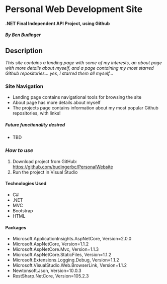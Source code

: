 # Personal Web Development Site

#### .NET Final Independent API Project, using Github

##### By Ben Budinger

## Description

_This site contains a landing page with some of my interests, an about page with more details about myself, and a page containing my most starred Github repositories... yes, I starred them all myself..._

### Site Navigation
- Landing page contains navigational tools for browsing the site
- About page has more details about myself
- The projects page contains information about my most popular Github repositories, with links!

##### Future functionality desired

- TBD

### _How to use_ ###

1. Download project from GitHub: https://github.com/budingerbc/PersonalWebsite
2. Run the project in Visual Studio

#### Technologies Used

* C#
* .NET
* MVC
* Bootstrap
* HTML

#### Packages

* Microsoft.ApplicationInsights.AspNetCore, Version=2.0.0
* Microsoft.AspNetCore, Version=1.1.2
* Microsoft.AspNetCore.Mvc, Version=1.1.3
* Microsoft.AspNetCore.StaticFiles, Version=1.1.2
* Microsoft.Extensions.Logging.Debug, Version=1.1.2
* Microsoft.VisualStudio.Web.BrowserLink, Version=1.1.2
* Newtonsoft.Json, Version=10.0.3
* RestSharp.NetCore, Version=105.2.3
